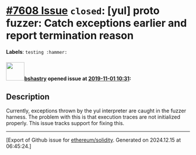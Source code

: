 # [\#7608 Issue](https://github.com/ethereum/solidity/issues/7608) `closed`: [yul] proto fuzzer: Catch exceptions earlier and report termination reason
**Labels**: `testing :hammer:`


#### <img src="https://avatars.githubusercontent.com/u/2388185?v=4" width="50">[bshastry](https://github.com/bshastry) opened issue at [2019-11-01 10:31](https://github.com/ethereum/solidity/issues/7608):

## Description

Currently, exceptions thrown by the yul interpreter are caught in the fuzzer harness. The problem with this is that execution traces are not initialized properly. This issue tracks support for fixing this.




-------------------------------------------------------------------------------



[Export of Github issue for [ethereum/solidity](https://github.com/ethereum/solidity). Generated on 2024.12.15 at 06:45:24.]
